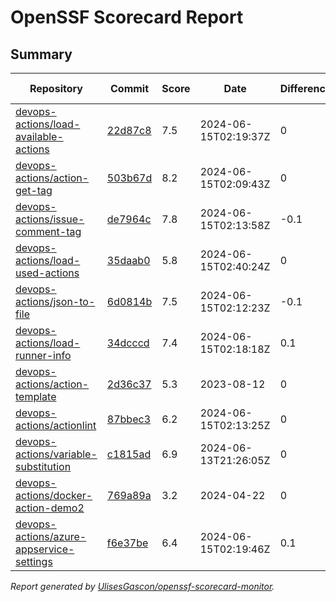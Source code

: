 # OpenSSF Scorecard Report

## Summary

| Repository | Commit | Score | Date | Difference | Report Link | StepSecurity Link |
| -- | -- | -- | -- | -- | -- | -- |
| [devops-actions/load-available-actions](https://github.com/devops-actions/load-available-actions) | [22d87c8](https://github.com/devops-actions/load-available-actions/commit/22d87c80463d477fd7812fcaf5cf416aa415538b) | 7.5 | 2024-06-15T02:19:37Z | 0 | [Full Report](https://deps.dev/project/github/devops-actions%2Fload-available-actions) | [Fix it](http://app.stepsecurity.io/securerepo?repo=devops-actions/load-available-actions) |
| [devops-actions/action-get-tag](https://github.com/devops-actions/action-get-tag) | [503b67d](https://github.com/devops-actions/action-get-tag/commit/503b67db4c02651795f765938fd15548bb7aa7c3) | 8.2 | 2024-06-15T02:09:43Z | 0 | [Full Report](https://deps.dev/project/github/devops-actions%2Faction-get-tag) | [Fix it](http://app.stepsecurity.io/securerepo?repo=devops-actions/action-get-tag) |
| [devops-actions/issue-comment-tag](https://github.com/devops-actions/issue-comment-tag) | [de7964c](https://github.com/devops-actions/issue-comment-tag/commit/de7964c3f8c8ccf7dc30d99d06f87261a8c08ceb) | 7.8 | 2024-06-15T02:13:58Z | -0.1 | [Full Report](https://deps.dev/project/github/devops-actions%2Fissue-comment-tag) | [Fix it](http://app.stepsecurity.io/securerepo?repo=devops-actions/issue-comment-tag) |
| [devops-actions/load-used-actions](https://github.com/devops-actions/load-used-actions) | [35daab0](https://github.com/devops-actions/load-used-actions/commit/35daab0974e67ae4cf7e43eaf5ec9495846f14aa) | 5.8 | 2024-06-15T02:40:24Z | 0 | [Full Report](https://deps.dev/project/github/devops-actions%2Fload-used-actions) | [Fix it](http://app.stepsecurity.io/securerepo?repo=devops-actions/load-used-actions) |
| [devops-actions/json-to-file](https://github.com/devops-actions/json-to-file) | [6d0814b](https://github.com/devops-actions/json-to-file/commit/6d0814bca866088282da882b83fc2fdf867296de) | 7.5 | 2024-06-15T02:12:23Z | -0.1 | [Full Report](https://deps.dev/project/github/devops-actions%2Fjson-to-file) | [Fix it](http://app.stepsecurity.io/securerepo?repo=devops-actions/json-to-file) |
| [devops-actions/load-runner-info](https://github.com/devops-actions/load-runner-info) | [34dcccd](https://github.com/devops-actions/load-runner-info/commit/34dcccdc9208bdfc8f91e596993778b8d8ebe4ae) | 7.4 | 2024-06-15T02:18:18Z | 0.1 | [Full Report](https://deps.dev/project/github/devops-actions%2Fload-runner-info) | [Fix it](http://app.stepsecurity.io/securerepo?repo=devops-actions/load-runner-info) |
| [devops-actions/action-template](https://github.com/devops-actions/action-template) | [2d36c37](https://github.com/devops-actions/action-template/commit/2d36c375d37dfe4b9bd08bacb5bae3728b201d2f) | 5.3 | 2023-08-12 | 0 | [Full Report](https://deps.dev/project/github/devops-actions%2Faction-template) | [Fix it](http://app.stepsecurity.io/securerepo?repo=devops-actions/action-template) |
| [devops-actions/actionlint](https://github.com/devops-actions/actionlint) | [87bbec3](https://github.com/devops-actions/actionlint/commit/87bbec3a87010b8f27fedf2784f2f88eb0dab84d) | 6.2 | 2024-06-15T02:13:25Z | 0 | [Full Report](https://deps.dev/project/github/devops-actions%2Factionlint) | [Fix it](http://app.stepsecurity.io/securerepo?repo=devops-actions/actionlint) |
| [devops-actions/variable-substitution](https://github.com/devops-actions/variable-substitution) | [c1815ad](https://github.com/devops-actions/variable-substitution/commit/c1815ad50b637eb0ccfa9576ddbe9d91ae8255bb) | 6.9 | 2024-06-13T21:26:05Z | 0 | [Full Report](https://deps.dev/project/github/devops-actions%2Fvariable-substitution) | [Fix it](http://app.stepsecurity.io/securerepo?repo=devops-actions/variable-substitution) |
| [devops-actions/docker-action-demo2](https://github.com/devops-actions/docker-action-demo2) | [769a89a](https://github.com/devops-actions/docker-action-demo2/commit/769a89a797cab9d4e9970ab2577d577f35f57656) | 3.2 | 2024-04-22 | 0 | [Full Report](https://deps.dev/project/github/devops-actions%2Fdocker-action-demo2) | [Fix it](http://app.stepsecurity.io/securerepo?repo=devops-actions/docker-action-demo2) |
| [devops-actions/azure-appservice-settings](https://github.com/devops-actions/azure-appservice-settings) | [f6e37be](https://github.com/devops-actions/azure-appservice-settings/commit/f6e37be5deaa9792d276fd995cb3ab5664ffc222) | 6.4 | 2024-06-15T02:19:46Z | 0.1 | [Full Report](https://deps.dev/project/github/devops-actions%2Fazure-appservice-settings) | [Fix it](http://app.stepsecurity.io/securerepo?repo=devops-actions/azure-appservice-settings) |

_Report generated by [UlisesGascon/openssf-scorecard-monitor](https://github.com/UlisesGascon/openssf-scorecard-monitor)._